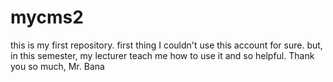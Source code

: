 # mycms2
this is my first repository.
first thing I couldn't use this account for sure.
but, in this semester, my lecturer teach me how to use it
and so helpful.
Thank you so much, Mr. Bana
